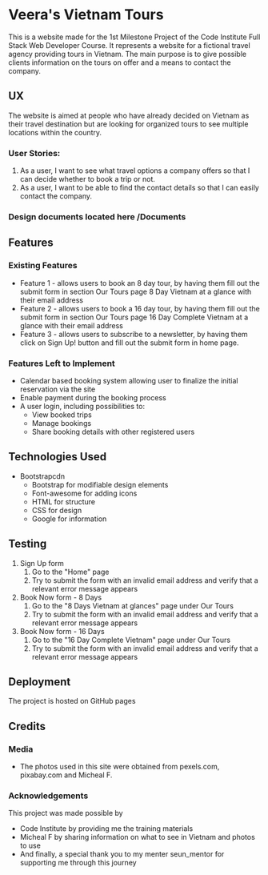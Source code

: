 # Veera's Vietnam Tours

This is a website made for the 1st Milestone Project of the Code Institute Full Stack Web Developer Course.  It represents a website for a fictional travel agency providing tours in Vietnam. 
The main purpose is to give possible clients information on the tours on offer and a means to contact the company.

## UX
The website is aimed at people who have already decided on Vietnam as their travel destination but are looking for organized tours to see multiple locations within the country.

### User Stories:
1. As a user, I want to see what travel options a company offers so that I can decide whether to book a trip or not. 
2. As a user, I want to be able to find the contact details so that I can easily contact the company.


### Design documents located here /Documents

## Features

### Existing Features
- Feature 1 - allows users to book an 8 day tour, by having them fill out the submit form in section Our Tours page 8 Day Vietnam at a glance with their email address
- Feature 2 - allows users to book a 16 day tour, by having them fill out the submit form in section Our Tours page 16 Day Complete Vietnam at a glance with their email address
- Feature 3 - allows users to subscribe to a newsletter, by having them click on Sign Up! button and  fill out the submit form in home page.

### Features Left to Implement
- Calendar based booking system allowing user to finalize the initial reservation via the site
- Enable payment during the booking process
- A user login, including possibilities to:
    - View booked trips
    - Manage bookings
    - Share booking details with other registered users

## Technologies Used
-	Bootstrapcdn
    -	Bootstrap for modifiable design elements
    - Font-awesome for adding icons
    - HTML for structure
    - CSS for design
    - Google for information

## Testing


1. Sign Up form
    1. Go to the "Home" page
    1. Try to submit the form with an invalid email address and verify that a relevant error message appears
1. Book Now form - 8 Days
    1. Go to the "8 Days Vietnam at glances" page under Our Tours
    1. Try to submit the form with an invalid email address and verify that a relevant error message appears
1. Book Now form - 16 Days
   1. Go to the "16 Day Complete Vietnam" page under Our Tours
   1. Try to submit the form with an invalid email address and verify that a relevant error message appears


## Deployment

The project is hosted on GitHub pages

## Credits

### Media
- The photos used in this site were obtained from  pexels.com, pixabay.com and Micheal F.

### Acknowledgements

This project was made possible by
- Code Institute by providing me the training materials
- Micheal F by sharing information on what to see in Vietnam and photos to use
- And finally, a special thank you to my menter seun_mentor for supporting me through this journey



